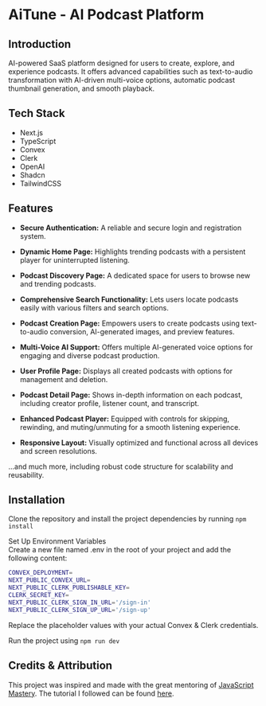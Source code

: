 # AiTune - AI Podcast Platform

## Introduction

AI-powered SaaS platform designed for users to create, explore, and experience podcasts. It offers advanced capabilities such as text-to-audio transformation with AI-driven multi-voice options, automatic podcast thumbnail generation, and smooth playback.

## Tech Stack

- Next.js
- TypeScript
- Convex
- Clerk
- OpenAI
- Shadcn
- TailwindCSS

## Features

- **Secure Authentication:** A reliable and secure login and registration system.

- **Dynamic Home Page:** Highlights trending podcasts with a persistent player for uninterrupted listening.

- **Podcast Discovery Page:** A dedicated space for users to browse new and trending podcasts.

- **Comprehensive Search Functionality:** Lets users locate podcasts easily with various filters and search options.

- **Podcast Creation Page:** Empowers users to create podcasts using text-to-audio conversion, AI-generated images, and preview features.

- **Multi-Voice AI Support:** Offers multiple AI-generated voice options for engaging and diverse podcast production.

- **User Profile Page:** Displays all created podcasts with options for management and deletion.

- **Podcast Detail Page:** Shows in-depth information on each podcast, including creator profile, listener count, and transcript.

- **Enhanced Podcast Player:** Equipped with controls for skipping, rewinding, and muting/unmuting for a smooth listening experience.

- **Responsive Layout:** Visually optimized and functional across all devices and screen resolutions.

…and much more, including robust code structure for scalability and reusability.

## Installation

Clone the repository and install the project dependencies by running ``npm install``

Set Up Environment Variables  
Create a new file named .env in the root of your project and add the following content:

~~~sh
CONVEX_DEPLOYMENT=
NEXT_PUBLIC_CONVEX_URL=
NEXT_PUBLIC_CLERK_PUBLISHABLE_KEY=
CLERK_SECRET_KEY=
NEXT_PUBLIC_CLERK_SIGN_IN_URL='/sign-in'
NEXT_PUBLIC_CLERK_SIGN_UP_URL='/sign-up'
~~~

Replace the placeholder values with your actual Convex & Clerk credentials.

Run the project using ``npm run dev``

## Credits & Attribution

This project was inspired and made with the great mentoring of [JavaScript Mastery](https://www.youtube.com/@javascriptmastery). The tutorial I followed can be found [here](https://youtu.be/zfAb95tJvZQ?si=_bGMt-tP8OBHE1Gx).
